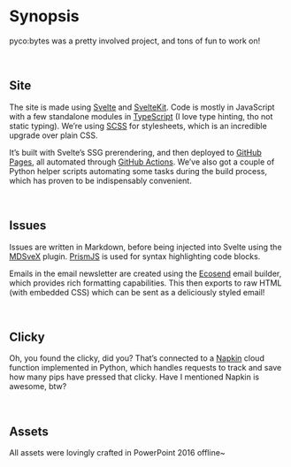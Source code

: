 # Synopsis
<!-- #PYCO live!
  | dest = src/routes/dev/content
-->

pyco:bytes was a pretty involved project, and tons of fun to work on!


<br>


## Site

The site is made using [Svelte](https://svelte.dev) and [SvelteKit](https://kit.svelte.dev). Code is mostly in JavaScript with a few standalone modules in [TypeScript](https://www.typescriptlang.ory) (I love type hinting, tho not static typing). We’re using [SCSS](https://sass-lang.com) for stylesheets, which is an incredible upgrade over plain CSS.

It’s built with Svelte’s SSG prerendering, and then deployed to [GitHub Pages](https://pages.github.com), all automated through [GitHub Actions](https://github.com/features/actions). We’ve also got a couple of Python helper scripts automating some tasks during the build process, which has proven to be indispensably convenient.


<br>


## Issues

Issues are written in Markdown, before being injected into Svelte using the [MDSveX](https://github.com/features/actions) plugin. [PrismJS](https://prismjs.com) is used for syntax highlighting code blocks.

Emails in the email newsletter are created using the [Ecosend](https://ecosend.io) email builder, which provides rich formatting capabilities. This then exports to raw HTML (with embedded CSS) which can be sent as a deliciously styled email!


<br>


## Clicky

Oh, you found the clicky, did you? That’s connected to a [Napkin](https://napkin.io) cloud function implemented in Python, which handles requests to track and save how many pips have pressed that clicky. Have I mentioned Napkin is awesome, btw?


<br>


## Assets

All assets were lovingly crafted in PowerPoint 2016 offline~

